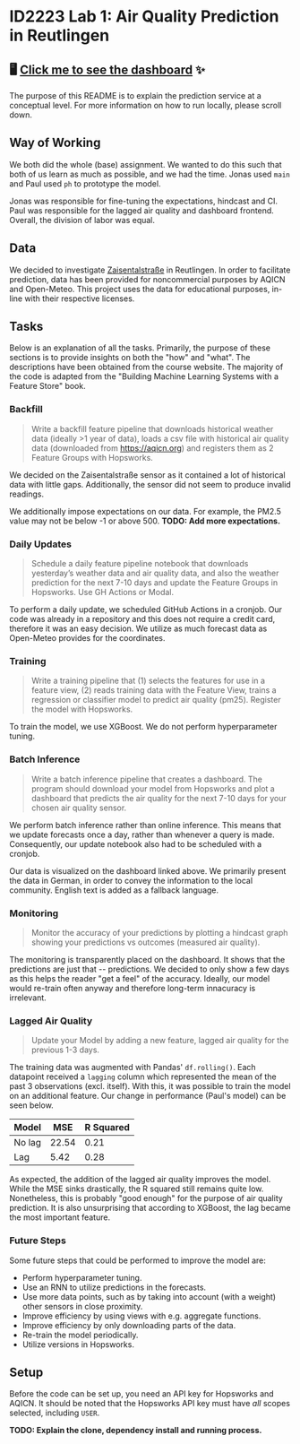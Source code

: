 # ID2223 Lab 1: Air Quality Prediction in Reutlingen

## 🖥️ [Click me to see the dashboard](https://arraying.github.io/Reutlingen/) ✨

The purpose of this README is to explain the prediction service at a conceptual level.
For more information on how to run locally, please scroll down.

## Way of Working

We both did the whole (base) assignment.
We wanted to do this such that both of us learn as much as possible, and we had the time.
Jonas used `main` and Paul used `ph` to prototype the model.

Jonas was responsible for fine-tuning the expectations, hindcast and CI.
Paul was responsible for the lagged air quality and dashboard frontend.
Overall, the division of labor was equal.

## Data

We decided to investigate [Zaisentalstraße](https://aqicn.org/station/@54451/) in Reutlingen.
In order to facilitate prediction, data has been provided for noncommercial purposes by AQICN and Open-Meteo.
This project uses the data for educational purposes, in-line with their respective licenses.

## Tasks

Below is an explanation of all the tasks.
Primarily, the purpose of these sections is to provide insights on both the "how" and "what".
The descriptions have been obtained from the course website.
The majority of the code is adapted from the "Building Machine Learning Systems with a Feature Store" book.

### Backfill

> Write a backfill feature pipeline that downloads historical weather data (ideally >1
year of data), loads a csv file with historical air quality data (downloaded from
https://aqicn.org) and registers them as 2 Feature Groups with Hopsworks.

We decided on the Zaisentalstraße sensor as it contained a lot of historical data with little gaps.
Additionally, the sensor did not seem to produce invalid readings.

We additionally impose expectations on our data.
For example, the PM2.5 value may not be below -1 or above 500.
**TODO: Add more expectations.**

### Daily Updates

> Schedule a daily feature pipeline notebook that downloads yesterday’s weather
data and air quality data, and also the weather prediction for the next 7-10 days
and update the Feature Groups in Hopsworks. Use GH Actions or Modal.

To perform a daily update, we scheduled GitHub Actions in a cronjob. 
Our code was already in a repository and this does not require a credit card, therefore it was an easy decision.
We utilize as much forecast data as Open-Meteo provides for the coordinates.

### Training

> Write a training pipeline that (1) selects the features for use in a feature view, (2)
reads training data with the Feature View, trains a regression or classifier model to
predict air quality (pm25). Register the model with Hopsworks.

To train the model, we use XGBoost. 
We do not perform hyperparameter tuning.

### Batch Inference

> Write a batch inference pipeline that creates a dashboard. The program should
download your model from Hopsworks and plot a dashboard that predicts the air
quality for the next 7-10 days for your chosen air quality sensor.

We perform batch inference rather than online inference. 
This means that we update forecasts once a day, rather than whenever a query is made.
Consequently, our update notebook also had to be scheduled with a cronjob.

Our data is visualized on the dashboard linked above.
We primarily present the data in German, in order to convey the information to the local community.
English text is added as a fallback language.

### Monitoring

> Monitor the accuracy of your predictions by plotting a hindcast graph showing
your predictions vs outcomes (measured air quality).

The monitoring is transparently placed on the dashboard.
It shows that the predictions are just that -- predictions.
We decided to only show a few days as this helps the reader "get a feel" of the accuracy.
Ideally, our model would re-train often anyway and therefore long-term innacuracy is irrelevant.

### Lagged Air Quality

> Update your Model by adding a new feature, lagged air quality for the previous 1-3
days.

The training data was augmented with Pandas' `df.rolling()`.
Each datapoint received a `lagging` column which represented the mean of the past 3 observations (excl. itself).
With this, it was possible to train the model on an additional feature.
Our change in performance (Paul's model) can be seen below.

| Model  | MSE | R Squared |
|--------| --- | --- |
| No lag | 22.54 | 0.21 |
| Lag | 5.42 | 0.28 |

As expected, the addition of the lagged air quality improves the model.
While the MSE sinks drastically, the R squared still remains quite low.
Nonetheless, this is probably "good enough" for the purpose of air quality prediction.
It is also unsurprising that according to XGBoost, the lag became the most important feature.

### Future Steps

Some future steps that could be performed to improve the model are:
- Perform hyperparameter tuning.
- Use an RNN to utilize predictions in the forecasts.
- Use more data points, such as by taking into account (with a weight) other sensors in close proximity.
- Improve efficiency by using views with e.g. aggregate functions.
- Improve efficiency by only downloading parts of the data.
- Re-train the model periodically.
- Utilize versions in Hopsworks.

## Setup 

Before the code can be set up, you need an API key for Hopsworks and AQICN.
It should be noted that the Hopsworks API key must have _all_ scopes selected, including `USER`.

**TODO: Explain the clone, dependency install and running process.**